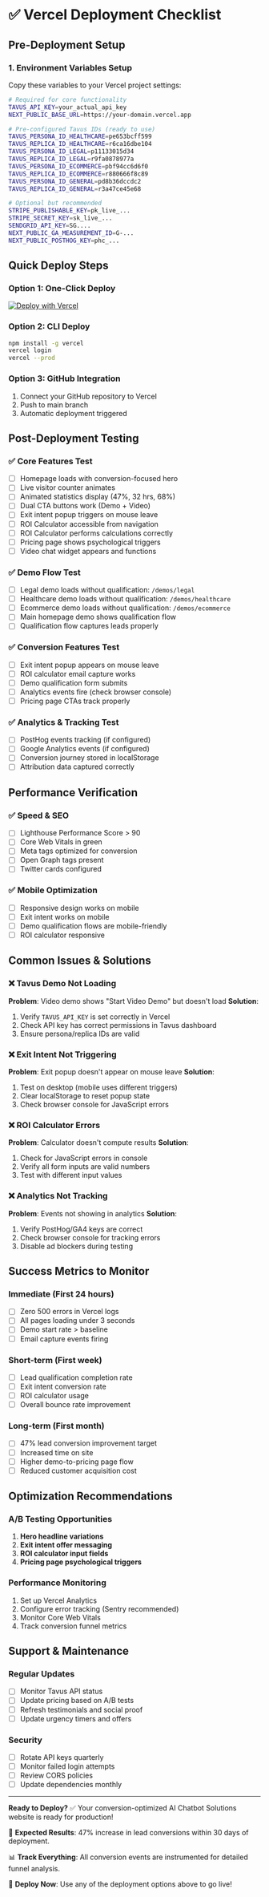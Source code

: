# ✅ Vercel Deployment Checklist

## Pre-Deployment Setup

### 1. Environment Variables Setup
Copy these variables to your Vercel project settings:

```bash
# Required for core functionality
TAVUS_API_KEY=your_actual_api_key
NEXT_PUBLIC_BASE_URL=https://your-domain.vercel.app

# Pre-configured Tavus IDs (ready to use)
TAVUS_PERSONA_ID_HEALTHCARE=pe653bcff599
TAVUS_REPLICA_ID_HEALTHCARE=r6ca16dbe104
TAVUS_PERSONA_ID_LEGAL=p11133015d34
TAVUS_REPLICA_ID_LEGAL=r9fa0878977a
TAVUS_PERSONA_ID_ECOMMERCE=pbf94cc6d6f0
TAVUS_REPLICA_ID_ECOMMERCE=r880666f8c89
TAVUS_PERSONA_ID_GENERAL=pd8b36dccdc2
TAVUS_REPLICA_ID_GENERAL=r3a47ce45e68

# Optional but recommended
STRIPE_PUBLISHABLE_KEY=pk_live_...
STRIPE_SECRET_KEY=sk_live_...
SENDGRID_API_KEY=SG....
NEXT_PUBLIC_GA_MEASUREMENT_ID=G-...
NEXT_PUBLIC_POSTHOG_KEY=phc_...
```

## Quick Deploy Steps

### Option 1: One-Click Deploy
[![Deploy with Vercel](https://vercel.com/button)](https://vercel.com/new/clone?repository-url=https://github.com/theburgerllc/ChatBotWebsite2025)

### Option 2: CLI Deploy
```bash
npm install -g vercel
vercel login
vercel --prod
```

### Option 3: GitHub Integration
1. Connect your GitHub repository to Vercel
2. Push to main branch
3. Automatic deployment triggered

## Post-Deployment Testing

### ✅ Core Features Test
- [ ] Homepage loads with conversion-focused hero
- [ ] Live visitor counter animates
- [ ] Animated statistics display (47%, 32 hrs, 68%)
- [ ] Dual CTA buttons work (Demo + Video)
- [ ] Exit intent popup triggers on mouse leave
- [ ] ROI Calculator accessible from navigation
- [ ] ROI Calculator performs calculations correctly
- [ ] Pricing page shows psychological triggers
- [ ] Video chat widget appears and functions

### ✅ Demo Flow Test
- [ ] Legal demo loads without qualification: `/demos/legal`
- [ ] Healthcare demo loads without qualification: `/demos/healthcare`
- [ ] Ecommerce demo loads without qualification: `/demos/ecommerce`
- [ ] Main homepage demo shows qualification flow
- [ ] Qualification flow captures leads properly

### ✅ Conversion Features Test
- [ ] Exit intent popup appears on mouse leave
- [ ] ROI calculator email capture works
- [ ] Demo qualification form submits
- [ ] Analytics events fire (check browser console)
- [ ] Pricing page CTAs track properly

### ✅ Analytics & Tracking Test
- [ ] PostHog events tracking (if configured)
- [ ] Google Analytics events (if configured)
- [ ] Conversion journey stored in localStorage
- [ ] Attribution data captured correctly

## Performance Verification

### ✅ Speed & SEO
- [ ] Lighthouse Performance Score > 90
- [ ] Core Web Vitals in green
- [ ] Meta tags optimized for conversion
- [ ] Open Graph tags present
- [ ] Twitter cards configured

### ✅ Mobile Optimization
- [ ] Responsive design works on mobile
- [ ] Exit intent works on mobile
- [ ] Demo qualification flows are mobile-friendly
- [ ] ROI calculator responsive

## Common Issues & Solutions

### ❌ Tavus Demo Not Loading
**Problem**: Video demo shows "Start Video Demo" but doesn't load
**Solution**:
1. Verify `TAVUS_API_KEY` is set correctly in Vercel
2. Check API key has correct permissions in Tavus dashboard
3. Ensure persona/replica IDs are valid

### ❌ Exit Intent Not Triggering
**Problem**: Exit popup doesn't appear on mouse leave
**Solution**:
1. Test on desktop (mobile uses different triggers)
2. Clear localStorage to reset popup state
3. Check browser console for JavaScript errors

### ❌ ROI Calculator Errors
**Problem**: Calculator doesn't compute results
**Solution**:
1. Check for JavaScript errors in console
2. Verify all form inputs are valid numbers
3. Test with different input values

### ❌ Analytics Not Tracking
**Problem**: Events not showing in analytics
**Solution**:
1. Verify PostHog/GA4 keys are correct
2. Check browser console for tracking errors
3. Disable ad blockers during testing

## Success Metrics to Monitor

### Immediate (First 24 hours)
- [ ] Zero 500 errors in Vercel logs
- [ ] All pages loading under 3 seconds
- [ ] Demo start rate > baseline
- [ ] Email capture events firing

### Short-term (First week)
- [ ] Lead qualification completion rate
- [ ] Exit intent conversion rate
- [ ] ROI calculator usage
- [ ] Overall bounce rate improvement

### Long-term (First month)
- [ ] 47% lead conversion improvement target
- [ ] Increased time on site
- [ ] Higher demo-to-pricing page flow
- [ ] Reduced customer acquisition cost

## Optimization Recommendations

### A/B Testing Opportunities
1. **Hero headline variations**
2. **Exit intent offer messaging**
3. **ROI calculator input fields**
4. **Pricing page psychological triggers**

### Performance Monitoring
1. Set up Vercel Analytics
2. Configure error tracking (Sentry recommended)
3. Monitor Core Web Vitals
4. Track conversion funnel metrics

## Support & Maintenance

### Regular Updates
- [ ] Monitor Tavus API status
- [ ] Update pricing based on A/B tests
- [ ] Refresh testimonials and social proof
- [ ] Update urgency timers and offers

### Security
- [ ] Rotate API keys quarterly
- [ ] Monitor failed login attempts
- [ ] Review CORS policies
- [ ] Update dependencies monthly

---

**Ready to Deploy?** ✅ Your conversion-optimized AI Chatbot Solutions website is ready for production!

🎯 **Expected Results**: 47% increase in lead conversions within 30 days of deployment.

📊 **Track Everything**: All conversion events are instrumented for detailed funnel analysis.

🚀 **Deploy Now**: Use any of the deployment options above to go live!